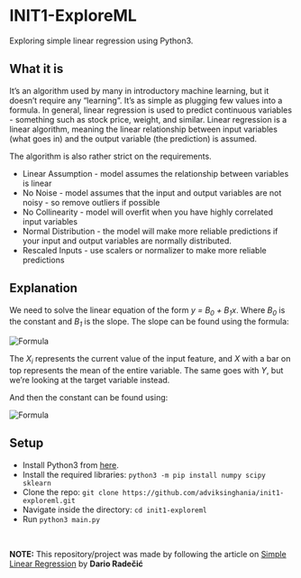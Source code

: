 # INIT1-ExploreML

Exploring simple linear regression using Python3.

## What it is

It’s an algorithm used by many in introductory machine learning, but it doesn’t require any “learning”. It’s as simple as plugging few values into a formula. In general, linear regression is used to predict continuous variables - something such as stock price, weight, and similar. Linear regression is a linear algorithm, meaning the linear relationship between input variables (what goes in) and the output variable (the prediction) is assumed.

The algorithm is also rather strict on the requirements.

- Linear Assumption - model assumes the relationship between variables is linear
- No Noise - model assumes that the input and output variables are not noisy - so remove outliers if possible
- No Collinearity - model will overfit when you have highly correlated input variables
- Normal Distribution - the model will make more reliable predictions if your input and output variables are normally distributed.
- Rescaled Inputs - use scalers or normalizer to make more reliable predictions

## Explanation

We need to solve the linear equation of the form _y = B<sub>0</sub> + B<sub>1</sub>x_. Where _B<sub>0</sub>_ is the constant and _B<sub>1</sub>_ is the slope.
The slope can be found using the formula:

![Formula](https://miro.medium.com/max/705/1*UZ2HPCd8hT54QE_yYuLuww.png)

The _X<sub>i</sub>_ represents the current value of the input feature, and _X_ with a bar on top represents the mean of the entire variable. The same goes with _Y_, but we’re looking at the target variable instead.

And then the constant can be found using:

![Formula](https://miro.medium.com/max/570/1*SQQSb1D0mz0oQ1hNbWjcVQ.png)

## Setup

- Install Python3 from [here](https://www.python.org).
- Install the required libraries: `python3 -m pip install numpy scipy sklearn`
- Clone the repo: `git clone https://github.com/adviksinghania/init1-exploreml.git`
- Navigate inside the directory: `cd init1-exploreml`
- Run `python3 main.py`

<br>

**NOTE:** This repository/project was made by following the article on [Simple Linear Regression](https://towardsdatascience.com/master-machine-learning-simple-linear-regression-from-scratch-with-python-1526487c5964) by **Dario Radečić**
